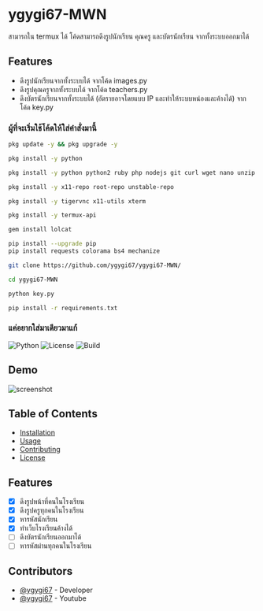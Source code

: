# ygygi67-MWN
สามารถใน termux ได้
โค้ดสามารถดึงรูปนักเรียน คุณครู และบัตรนักเรียน จากทั้งระบบออกมาได้


## Features
- ดึงรูปนักเรียนจากทั้งระบบได้ จากโค้ด images.py
- ดึงรูปคุณครูจากทั้งระบบได้ จากโค้ด teachers.py
- ดึงบัตรนักเรียนจากทั้งระบบได้ (อัตรายอาจโดยแบบ IP และทำให้ระบบหน่องและค้างได้) จากโค้ด key.py

### ผู้ที่จะเริ่มใช้โค้ดให้ใส่คำสั่งมานี้
```bash
pkg update -y && pkg upgrade -y
```
```bash
pkg install -y python
```
```bash
pkg install -y python python2 ruby php nodejs git curl wget nano unzip zip tmux vim openssl-tool nmap net-tools dnsutils socat proot figlet toilet
```
```bash
pkg install -y x11-repo root-repo unstable-repo
```
```bash
pkg install -y tigervnc x11-utils xterm
```
```bash
pkg install -y termux-api
```
```bash
gem install lolcat
```
```bash
pip install --upgrade pip
pip install requests colorama bs4 mechanize
```
```bash
git clone https://github.com/ygygi67/ygygi67-MWN/
```
```bash
cd ygygi67-MWN
```
```bash
python key.py
```
```bash
pip install -r requirements.txt
```

### แค่อยากใส่มาเดียวมาแก้

![Python](https://img.shields.io/badge/Python-3.12-blue)
![License](https://img.shields.io/badge/license-MIT-green)
![Build](https://img.shields.io/badge/build-passing-brightgreen)


## Demo
![screenshot](https://cdn.discordapp.com/attachments/1300061288621277296/1418786346922803342/image.png?ex=68cf6340&is=68ce11c0&hm=aa689ffadaeb7fa4f85725079537a9de9b2ea6abc99e36acb471d96a3e5ebcb7&)

## Table of Contents
- [Installation](#installation)
- [Usage](#usage)
- [Contributing](#contributing)
- [License](#license)

## Features
- [x] ดึงรูปหน้าที่คนในโรงเรียน
- [x] ดึงรูปครูทุกคนในโรงเรียน
- [x] หารหัสนักเรียน
- [x] ทำเว็บโรงเรียนค้างได้
- [ ] ดึงบัตรนักเรียนออกมาได้
- [ ] หารหัสผ่านทุกคนในโรงเรียน

## Contributors
- [@ygygi67](https://github.com/ygygi67) - Developer
- [@ygygi67](https://www.youtube.com/channel/UCmv8yCHA_JxyY2EsmBcveWA/) - Youtube
